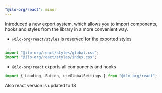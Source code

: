 ```yaml
---
"@ilo-org/react": minor
---
```


Introduced a new export system, which allows you to import components, hooks and styles from the library in a more convenient way.

- `@ilo-org/react/styles` is reserved for the exported styles

```jsx
...
import "@ilo-org/react/styles/global.css";
import "@ilo-org/react/styles/index.css";
```

- `@ilo-org/react` exports all components and hooks

```jsx
import { Loading, Button, useGlobalSettings } from "@ilo-org/react";
```

Also react version is updated to 18
